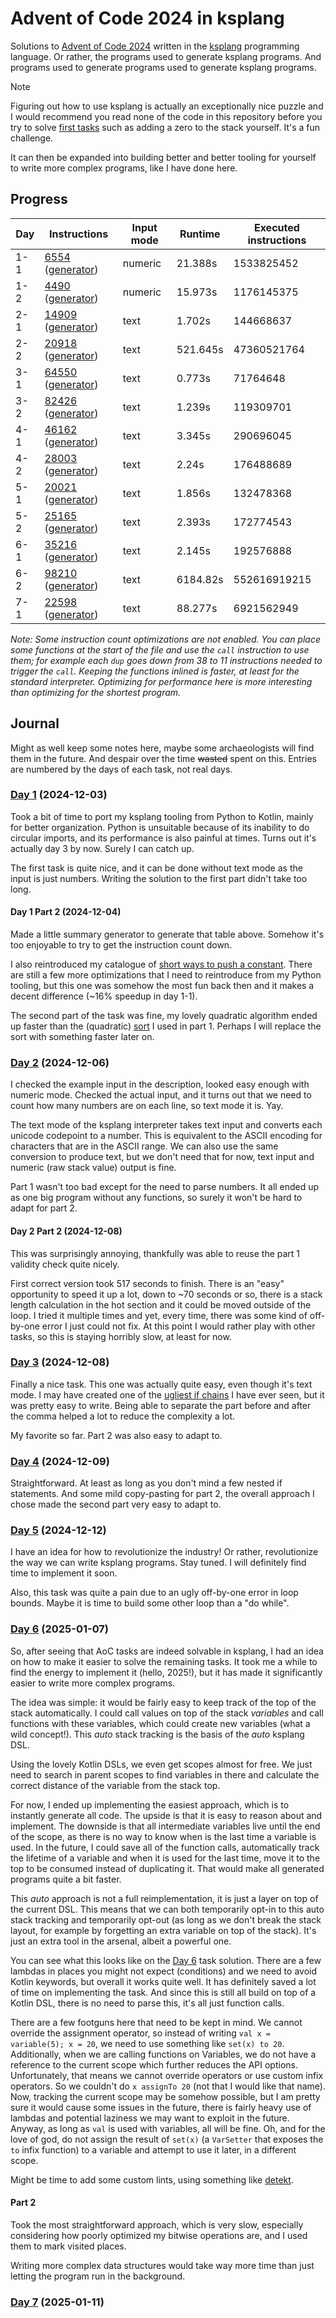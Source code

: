 # Advent of Code 2024 in ksplang

Solutions to [Advent of Code 2024](https://adventofcode.com/2024/) written in
the [ksplang](https://github.com/ksp/ksplang) programming language. Or rather, the programs used to generate
ksplang programs. And programs used to generate programs used to generate ksplang programs.


> [!NOTE]
> Figuring out how to use ksplang is actually an exceptionally nice puzzle and I would recommend you read none
> of the code in this repository before you try to solve [first tasks](https://github.com/ksp/ksplang/blob/master/ksplang_en.md#tasks)
> such as adding a zero to the stack yourself. It's a fun challenge.
> 
> It can then be expanded into building better and better tooling for yourself
> to write more complex programs, like I have done here.


## Progress

| Day | Instructions                                                                                    | Input mode | Runtime  | Executed instructions |
|-----|-------------------------------------------------------------------------------------------------|------------|----------|-----------------------|
| 1-1 | [6554](/ksplang/1-1.ksplang) ([generator](/aoc/src/main/kotlin/cz/sejsel/ksplang/aoc/Day1.kt))  | numeric    | 21.388s  | 1533825452            |
| 1-2 | [4490](/ksplang/1-2.ksplang) ([generator](/aoc/src/main/kotlin/cz/sejsel/ksplang/aoc/Day1.kt))  | numeric    | 15.973s  | 1176145375            |
| 2-1 | [14909](/ksplang/2-1.ksplang) ([generator](/aoc/src/main/kotlin/cz/sejsel/ksplang/aoc/Day2.kt)) | text       | 1.702s   | 144668637             |
| 2-2 | [20918](/ksplang/2-2.ksplang) ([generator](/aoc/src/main/kotlin/cz/sejsel/ksplang/aoc/Day2.kt)) | text       | 521.645s | 47360521764           |
| 3-1 | [64550](/ksplang/3-1.ksplang) ([generator](/aoc/src/main/kotlin/cz/sejsel/ksplang/aoc/Day3.kt)) | text       | 0.773s   | 71764648              |
| 3-2 | [82426](/ksplang/3-2.ksplang) ([generator](/aoc/src/main/kotlin/cz/sejsel/ksplang/aoc/Day3.kt)) | text       | 1.239s   | 119309701             |
| 4-1 | [46162](/ksplang/4-1.ksplang) ([generator](/aoc/src/main/kotlin/cz/sejsel/ksplang/aoc/Day4.kt)) | text       | 3.345s   | 290696045             |
| 4-2 | [28003](/ksplang/4-2.ksplang) ([generator](/aoc/src/main/kotlin/cz/sejsel/ksplang/aoc/Day4.kt)) | text       | 2.24s    | 176488689             |
| 5-1 | [20021](/ksplang/5-1.ksplang) ([generator](/aoc/src/main/kotlin/cz/sejsel/ksplang/aoc/Day5.kt)) | text       | 1.856s   | 132478368             |
| 5-2 | [25165](/ksplang/5-2.ksplang) ([generator](/aoc/src/main/kotlin/cz/sejsel/ksplang/aoc/Day5.kt)) | text       | 2.393s   | 172774543             |
| 6-1 | [35216](/ksplang/6-1.ksplang) ([generator](/aoc/src/main/kotlin/cz/sejsel/ksplang/aoc/Day6.kt)) | text       | 2.145s   | 192576888             |
| 6-2 | [98210](/ksplang/6-2.ksplang) ([generator](/aoc/src/main/kotlin/cz/sejsel/ksplang/aoc/Day6.kt)) | text       | 6184.82s | 552616919215          |
| 7-1 | [22598](/ksplang/7-1.ksplang) ([generator](/aoc/src/main/kotlin/cz/sejsel/ksplang/aoc/Day7.kt)) | text       | 88.277s  | 6921562949            |

*Note: Some instruction count optimizations are not enabled. You can place some functions at the start of the file and use
the `call` instruction to use them; for example each `dup` goes down from 38 to 11 instructions needed to trigger the `call`.
Keeping the functions inlined is faster, at least for the standard interpreter. Optimizing for performance here is more
interesting than optimizing for the shortest program.*

## Journal

Might as well keep some notes here, maybe some archaeologists will find them in the future.
And despair over the time ~~wasted~~ spent on this. Entries are numbered by the days of each task, not real days.

### [Day 1](https://adventofcode.com/2024/day/1) (2024-12-03)
Took a bit of time to port my ksplang tooling from Python to Kotlin, mainly for better organization.
Python is unsuitable because of its inability to do circular imports, and its performance is
also painful at times. Turns out it's actually day 3 by now. Surely I can catch up.

The first task is quite nice, and it can be done without text mode as the input is just numbers.
Writing the solution to the first part didn't take too long.

#### Day 1 Part 2 (2024-12-04)
Made a little summary generator to generate that table above. Somehow it's too enjoyable
to try to get the instruction count down.

I also reintroduced my catalogue of [short ways to push a constant](gen/src/main/resources/short_pushes.txt).
There are still a few more optimizations that I need to reintroduce from my Python tooling, but this one
was somehow the most fun back then and it makes a decent difference (~16% speedup in day 1-1).

The second part of the task was fine, my lovely quadratic algorithm ended up faster than
the (quadratic) [sort](https://arxiv.org/abs/2110.01111) I used in part 1. Perhaps I will replace the sort
with something faster later on.

### [Day 2](https://adventofcode.com/2024/day/2) (2024-12-06)

I checked the example input in the description, looked easy enough with numeric mode. Checked the actual input,
and it turns out that we need to count how many numbers are on each line, so text mode it is. Yay.

The text mode of the ksplang interpreter takes text input and converts each unicode codepoint to a number.
This is equivalent to the ASCII encoding for characters that are in the ASCII range. We can also use the same
conversion to produce text, but we don't need that for now, text input and numeric (raw stack value) output is fine.

Part 1 wasn't too bad except for the need to parse numbers. It all ended up as one big program without
any functions, so surely it won't be hard to adapt for part 2.

#### Day 2 Part 2 (2024-12-08)

This was surprisingly annoying, thankfully was able to reuse the part 1 validity check quite nicely.

First correct version took 517 seconds to finish. There is an "easy" opportunity to speed it up a lot,
down to ~70 seconds or so, there is a stack length calculation in the hot section and it could be moved outside of the
loop.
I tried it multiple times and yet, every time, there was some kind of off-by-one error I just could not fix.
At this point I would rather play with other tasks, so this is staying horribly slow, at least for now.

### [Day 3](https://adventofcode.com/2024/day/3) (2024-12-08)

Finally a nice task. This one was actually quite easy, even though it's text mode. I may have created one of the
[ugliest if chains](https://github.com/Sejsel/aoc2024-ksplang/blob/master/aoc/src/main/kotlin/cz/sejsel/ksplang/aoc/Day3.kt#L272-L395) I have ever seen, but it was pretty easy to write.
Being able to separate the part before and after the comma helped a lot to reduce the complexity a lot.

My favorite so far. Part 2 was also easy to adapt to.

### [Day 4](https://adventofcode.com/2024/day/4) (2024-12-09)

Straightforward. At least as long as you don't mind a few nested if statements. And some mild copy-pasting for part 2,
the overall approach I chose made the second part very easy to adapt to.

### [Day 5](https://adventofcode.com/2024/day/5) (2024-12-12)

I have an idea for how to revolutionize the industry! Or rather, revolutionize the way we can write ksplang programs.
Stay tuned. I will definitely find time to implement it soon.

Also, this task was quite a pain due to an ugly off-by-one error in loop bounds. Maybe it is time to build some other
loop than a "do while".

### [Day 6](https://adventofcode.com/2024/day/6) (2025-01-07)

So, after seeing that AoC tasks are indeed solvable in ksplang, I had an idea on how to make it easier to solve
the remaining tasks. It took me a while to find the energy to implement it (hello, 2025!), but it has made it
significantly easier to write more complex programs.

The idea was simple: it would be fairly easy to keep track of the top of the stack automatically. I could
call values on top of the stack *variables* and call functions with these variables, which could create new variables
(what a wild concept!). This *auto* stack tracking is the basis of the *auto* ksplang DSL.

Using the lovely Kotlin DSLs, we even get scopes almost for free. We just need to search in parent scopes to find
variables in there and calculate the correct distance of the variable from the stack top.

For now, I ended up implementing the easiest approach, which is to instantly generate all code. The upside is that it is
easy to reason about and implement. The downside is that all intermediate variables live until the end of the scope,
as there is no way to know when is the last time a variable is used. In the future, I could save all of the function calls,
automatically track the lifetime of a variable and when it is used for the last time, move it to the top to be consumed
instead of duplicating it. That would make all generated programs quite a bit faster.

This *auto* approach is not a full reimplementation, it is just a layer on top of the current DSL.
This means that we can both temporarily opt-in to this auto stack tracking and temporarily opt-out
(as long as we don't break the stack layout, for example by forgetting an extra variable on top of the stack).
It's just an extra tool in the arsenal, albeit a powerful one.

You can see what this looks like on the [Day 6](/aoc/src/main/kotlin/cz/sejsel/ksplang/aoc/Day6.kt) task solution.
There are a few lambdas in places you might not expect (conditions) and we need to avoid Kotlin keywords, but overall
it works quite well. It has definitely saved a lot of time on implementing the task. And since this is still all build
on top of a Kotlin DSL, there is no need to parse this, it's all just function calls.

There are a few footguns here that need to be kept in mind. We cannot override the assignment operator, so instead of
writing `val x = variable(5); x = 20`, we need to use something like `set(x) to 20`. Additionally, when we are calling
functions on Variables, we do not have a reference to the current scope which further reduces the API options. Unfortunately,
that means we cannot override operators or use custom infix operators. So we couldn't do `x assignTo 20` (not that I
would like that name). Now, tracking the current scope may be somehow possible, but I am pretty sure it would cause
some issues in the future, there is fairly heavy use of lambdas and potential laziness we may want to exploit in the future.
Anyway, as long as `val` is used with variables, all will be fine. Oh, and for the love of god, do not assign the result
of `set(x)` (a `VarSetter` that exposes the `to` infix function) to a variable and attempt to use it later, in a different scope.

Might be time to add some custom lints, using something like [detekt](https://detekt.dev).

#### Part 2

Took the most straightforward approach, which is very slow, especially considering how poorly optimized
my bitwise operations are, and I used them to mark visited places.

Writing more complex data structures would take way more time than just letting the program run in the background.

### [Day 7](https://adventofcode.com/2024/day/7) (2025-01-11)

